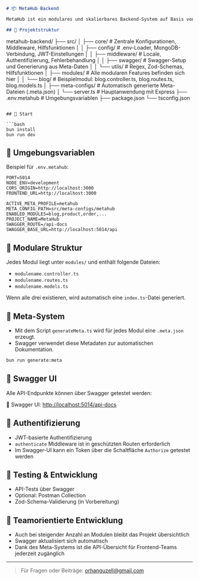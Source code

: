 
```markdown
# 📦 MetaHub Backend

MetaHub ist ein modulares und skalierbares Backend-System auf Basis von Node.js + Express.js. Das Projekt ist in TypeScript geschrieben und wird durch moderne Technologien wie Zod, Swagger und MongoDB unterstützt.

## 📁 Projektstruktur

```
metahub-backend/
├── src/
│   ├── core/               # Zentrale Konfigurationen, Middleware, Hilfsfunktionen
│   │   ├── config/         # .env-Loader, MongoDB-Verbindung, JWT-Einstellungen
│   │   ├── middleware/     # Locale, Authentifizierung, Fehlerbehandlung
│   │   ├── swagger/        # Swagger-Setup und Generierung aus Meta-Daten
│   │   └── utils/          # Regex, Zod-Schemas, Hilfsfunktionen
│   ├── modules/            # Alle modularen Features befinden sich hier
│   │   └── blog/           # Beispielmodul: blog.controller.ts, blog.routes.ts, blog.models.ts
│   ├── meta-configs/       # Automatisch generierte Meta-Dateien (.meta.json)
│   └── server.ts           # Hauptanwendung mit Express
├── .env.metahub            # Umgebungsvariablen
├── package.json
└── tsconfig.json
```

## 🚀 Start

```bash
bun install
bun run dev
```

## 🔌 Umgebungsvariablen

Beispiel für `.env.metahub`:

```env
PORT=5014
NODE_ENV=development
CORS_ORIGIN=http://localhost:3000
FRONTEND_URL=http://localhost:3000

ACTIVE_META_PROFILE=metahub
META_CONFIG_PATH=src/meta-configs/metahub
ENABLED_MODULES=blog,product,order,...
PROJECT_NAME=MetaHub
SWAGGER_ROUTE=/api-docs
SWAGGER_BASE_URL=http://localhost:5014/api
```

## 🧩 Modulare Struktur

Jedes Modul liegt unter `modules/` und enthält folgende Dateien:

- `modulename.controller.ts`
- `modulename.routes.ts`
- `modulename.models.ts`

Wenn alle drei existieren, wird automatisch eine `index.ts`-Datei generiert.

## 🧠 Meta-System

- Mit dem Script `generateMeta.ts` wird für jedes Modul eine `.meta.json` erzeugt.
- Swagger verwendet diese Metadaten zur automatischen Dokumentation.

```bash
bun run generate:meta
```

## 🧾 Swagger UI

Alle API-Endpunkte können über Swagger getestet werden:

📘 Swagger UI: [http://localhost:5014/api-docs](http://localhost:5014/api-docs)

## 🔐 Authentifizierung

- JWT-basierte Authentifizierung
- `authenticate` Middleware ist in geschützten Routen erforderlich
- Im Swagger-UI kann ein Token über die Schaltfläche `Authorize` getestet werden

## 🧪 Testing & Entwicklung

- API-Tests über Swagger
- Optional: Postman Collection
- Zod-Schema-Validierung (in Vorbereitung)

## 👥 Teamorientierte Entwicklung

- Auch bei steigender Anzahl an Modulen bleibt das Projekt übersichtlich
- Swagger aktualisiert sich automatisch
- Dank des Meta-Systems ist die API-Übersicht für Frontend-Teams jederzeit zugänglich

---

> Für Fragen oder Beiträge: [orhanguzell@gmail.com](mailto:orhanguzell@gmail.com)
```
